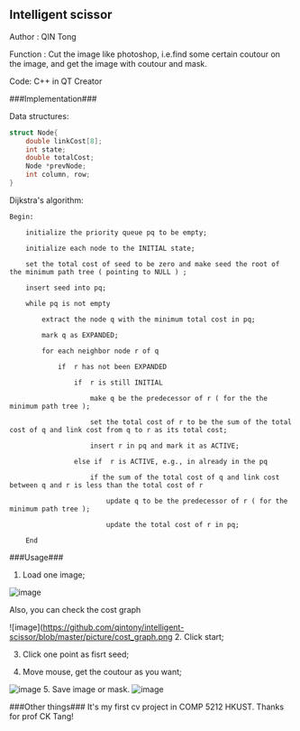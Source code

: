 ## Intelligent scissor ##

Author : QIN Tong

Function : Cut the image like photoshop, i.e.find some certain coutour on the image, and get the image with coutour and mask.
		   
Code: C++ in QT Creator

###Implementation###

Data structures:	
```c++
struct Node{
	double linkCost[8];
	int state;
	double totalCost;
	Node *prevNode;
	int column, row; 
}
```

Dijkstra's algorithm:
```
Begin:

    initialize the priority queue pq to be empty;

    initialize each node to the INITIAL state;

    set the total cost of seed to be zero and make seed the root of the minimum path tree ( pointing to NULL ) ;

    insert seed into pq;

    while pq is not empty 

        extract the node q with the minimum total cost in pq;

        mark q as EXPANDED;

        for each neighbor node r of q  

            if  r has not been EXPANDED

                if  r is still INITIAL

                    make q be the predecessor of r ( for the the minimum path tree );

                    set the total cost of r to be the sum of the total cost of q and link cost from q to r as its total cost;

                    insert r in pq and mark it as ACTIVE;

                else if  r is ACTIVE, e.g., in already in the pq 

                    if the sum of the total cost of q and link cost between q and r is less than the total cost of r

                        update q to be the predecessor of r ( for the minimum path tree );

                        update the total cost of r in pq;

	End
```

###Usage###
1. Load one image;

![image](https://github.com/qintony/intelligent-scissor/blob/master/picture/main_ui.png)

Also, you can check the cost graph

![image](https://github.com/qintony/intelligent-scissor/blob/master/picture/cost_graph.png
2. Click start;

3. Click one point as fisrt seed;

4. Move mouse, get the coutour as you want;

![image](https://github.com/qintony/intelligent-scissor/blob/master/picture/get_contour.png)
5. Save image or mask.
![image](https://github.com/qintony/intelligent-scissor/blob/master/picture/get_mask.png)




###Other things###
It's my first cv project in COMP 5212 HKUST. Thanks for prof CK Tang! 
